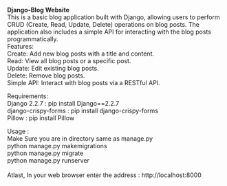 <b>Django-Blog Website</b>
<br>
This is a basic blog application built with Django, allowing users to perform CRUD (Create, Read, Update, Delete) operations on blog posts. 
The application also includes a simple API for interacting with the blog posts programmatically.
<br>
Features:
<br>
  Create: Add new blog posts with a title and content.<br>
  Read: View all blog posts or a specific post.<br>
  Update: Edit existing blog posts.<br>
  Delete: Remove blog posts.<br>
  Simple API: Interact with blog posts via a RESTful API.<br>
  
Requirements:<br>
  Django 2.2.7 : pip install Django==2.2.7<br>
  django-crispy-forms : pip install django-crispy-forms<br>
  Pillow : pip install Pillow<br>

Usage :<br>
  Make Sure you are in directory same as manage.py<br>
  python manage.py makemigrations<br>
  python manage.py migrate<br>
  python manage.py runserver<br>
  <br>
Atlast, In your web browser enter the address : http://localhost:8000
